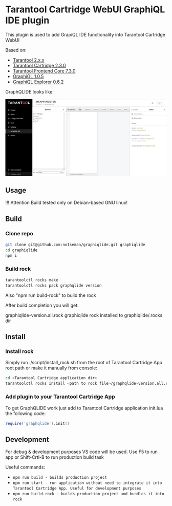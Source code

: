 # Tarantool Cartridge WebUI GraphiQL IDE plugin

This plugin is used to add GrapiQL IDE functionality into Tarantool Cartridge WebUI

Based on:

- [Tarantool 2.x.x](https://www.tarantool.io/en/download/?v=2.4)
- [Tarantool Cartridge 2.3.0](https://github.com/tarantool/cartridge)
- [Tarantool Frontend Core 7.3.0](https://github.com/tarantool/frontend-core)
- [GraphiGL 1.0.5](https://github.com/graphql/graphiql)
- [GraphiQL Explorer 0.6.2](https://github.com/OneGraph/graphiql-explorer)

GraphQLIDE looks like:

![GraphQLIDE](https://github.com/no1seman/graphiqlide/blob/master/resources/graphqlide.jpg "GraphQLIDE")

## Usage

!!! Attention Build tested only on Debian-based GNU linux!

## Build

### Clone repo

```bash
git clone git@github.com:no1seman/graphiqlide.git graphiqlide
cd graphiqlide
npm i
```

### Build rock

```bash
tarantoolctl rocks make
tarantoolctl rocks pack graphqlide version
```

Also "npm run build-rock" to build the rock

After build completion you will get:

graphiqlide-version.all.rock
graphiqlide rock installed to graphiqlide/.rocks dir

## Install

### Install rock

Simply run ./script/install_rock.sh from the root of Tarantool Cartridge App root path or make it manually from console:

```bash
cd <Tarantool Cartridge application dir>
tarantoolctl rocks install <path to rock file>/graphqlide-version.all.rock
```

### Add plugin to your Tarantool Cartridge App

To get GraphQLIDE work just add to Tarantool Cartridge application init.lua the following code:

```lua
require('graphqlide').init()
```

## Development

For debug & development purposes VS code will be used.
Use F5 to run app or Shift-Crtl-B to run production build task

Useful commands:

- `npm run build - builds production project`
- `npm run start - run application without need to integrate it into Tarantool Cartridge App. Useful for development purposes`
- `npm run build-rock - builds production project and bundles it into rock`
